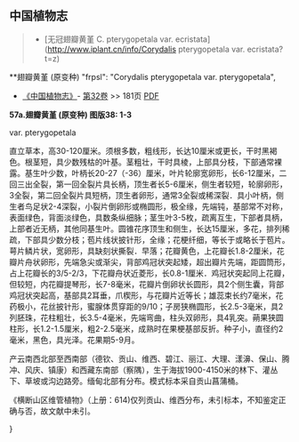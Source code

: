 
## 中国植物志

> * [无冠翅瓣黄堇  C.  pterygopetala var. ecristata](http://www.iplant.cn/info/Corydalis pterygopetala var. ecristata?t=z)


**翅瓣黄堇 (原变种)
  "frpsl": "Corydalis pterygopetala var. pterygopetala",



* [《中国植物志》](http://www.iplant.cn/frps)- [第32卷](http://www.iplant.cn/frps/vol/32) >> 181页 [PDF](http://www.iplant.cn/frps/pdf/32/181a.pdf)


**57a.翅瓣黄堇 (原变种) 图版38: 1-3**

var. pterygopetala

直立草本，高30-120厘米。须根多数，粗线形，长达10厘米或更长，干时黑褐色。根茎短，具少数残枯的叶基。茎粗壮，干时具棱，上部具分枝，下部通常裸露。基生叶少数，叶柄长20-27（-36）厘米，叶片轮廓宽卵形，长6-12厘米，二回三出全裂，第一回全裂片具长柄，顶生者长5-6厘米，侧生者较短，轮廓卵形，3全裂，第二回全裂片具短柄，顶生者卵形，通常3全裂或稀深裂．具小叶柄，侧生者鸟足状2-4深裂，小裂片倒卵形或椭圆形，极全缘，先端钝，基部常不对称，表面绿色，背面淡绿色，具数条纵细脉；茎生叶3-5枚，疏离互生，下部者具柄，上部者近无柄，其他同基生叶。圆锥花序顶生和侧生，长达15厘米，多花，排列稀疏，下部具少数分枝；苞片线状披针形，全缘；花梗纤细，等长于或略长于苞片。萼片鳞片状，宽卵形，具缺刻状撕裂．早落；花瓣黄色，上花瓣长1.8-2厘米，花瓣片舟状卵形，先端急尖或渐尖，背部鸡冠状突起矮，超出瓣片先端，距圆筒形，占上花瓣长的3/5-2/3，下花瓣舟状近菱形，长0.8-1厘米．鸡冠状突起同上花瓣，但较短，内花瓣提琴形，长7-8毫米，花瓣片倒卵状长圆形，具2个侧生囊，背部鸡冠状突起高，基部具2耳垂，爪楔形，与花瓣片近等长；雄蕊束长约7毫米，花药极小，花丝披针形，蜜腺体贯穿距的9/10；子房狭椭圆形，长2.5-3毫米，具2列胚珠，花柱粗壮，长3.5-4毫米，先端弯曲，柱头双卵形，具4乳突。蒴果狭圆柱形，长1.2-1.5厘米，粗2-2.5毫米，成熟时在果梗基部反折。种子小，直径约2毫米，黑色，具光泽。花果期5-9月。

产云南西北部至西南部（德钦、贡山、维西、碧江、丽江、大理、漾濞、保山、腾冲、风庆、镇康）和西藏东南部（察隅），生于海拔1900-4150米的林下、灌丛下、草坡或沟边路旁。缅甸北部有分布。模式标本采自贡山菖蒲桶。

《横断山区维管植物》（上册：614)仅列贡山、维西分布，未引标本，不知鉴定正确与否，故文献中未引。



}
